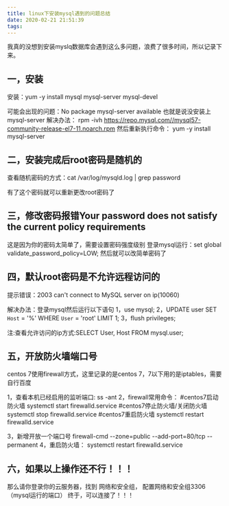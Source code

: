 ```yaml
---
title: linux下安装mysql遇到的问题总结
date: 2020-02-21 21:51:39
tags:
---
```


我真的没想到安装myslq数据库会遇到这么多问题，浪费了很多时间，所以记录下来。

## 一，安装
安装：yum -y install mysql mysql-server mysql-devel

可能会出现的问题：No package mysql-server available
也就是说没安装上mysql-server
解决办法：  rpm -ivh https://repo.mysql.com//mysql57-community-release-el7-11.noarch.rpm
然后重新执行命令： yum -y install mysql-server

## 二，安装完成后root密码是随机的

查看随机密码的方式：cat /var/log/mysqld.log | grep password

有了这个密码就可以重新更改root密码了

## 三，修改密码报错Your password does not satisfy the current policy requirements

这是因为你的密码太简单了，需要设置密码强度级别
登录mysql运行：set global validate_password_policy=LOW;
然后就可以改简单密码了

## 四，默认root密码是不允许远程访问的

提示错误：2003 can't connect to MySQL server on ip(10060)

解决办法：登录mysql然后运行以下语句
1，use mysql;
2，UPDATE user SET `Host` = '%' WHERE `User` = 'root' LIMIT 1;
3，flush privileges;


注:查看允许访问的ip方式:SELECT User, Host FROM mysql.user;

## 五，开放防火墙端口号

centos 7使用firewall方式，这里记录的是centos 7，7以下用的是iptables，需要自行百度

1，查看本机已经启用的监听端口:
ss -ant
2，firewall常用命令：
#centos7启动防火墙
systemctl start firewalld.service
#centos7停止防火墙/关闭防火墙
systemctl stop firewalld.service
#centos7重启防火墙
systemctl restart firewalld.service

3，新增开放一个端口号
firewall-cmd --zone=public --add-port=80/tcp --permanent
4，重启防火墙：
systemctl restart firewalld.service

## 六，如果以上操作还不行！！！
那么请你登录你的云服务器，找到  网络和安全组，
配置网络和安全组3306（mysql运行的端口）
终于，可以连接了！！！

